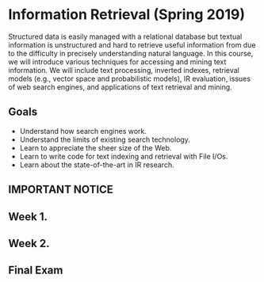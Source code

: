 # Information Retrieval (Spring 2019)

Structured data is easily managed with a relational database but textual information is unstructured and hard to retrieve useful information from due to the difficulty in precisely understanding natural language. In this course, we will introduce various techniques for accessing and mining text information. We will include text processing, inverted indexes, retrieval models (e.g., vector space and probabilistic models), IR evaluation, issues of web search engines, and applications of text retrieval and mining.

## Goals
* Understand how search engines work.
* Understand the limits of existing search technology.
* Learn to appreciate the sheer size of the Web.
* Learn to write code for text indexing and retrieval with File I/Os.
* Learn about the state-of-the-art in IR research. 

## IMPORTANT NOTICE

## Week 1.

## Week 2.

## Final Exam
